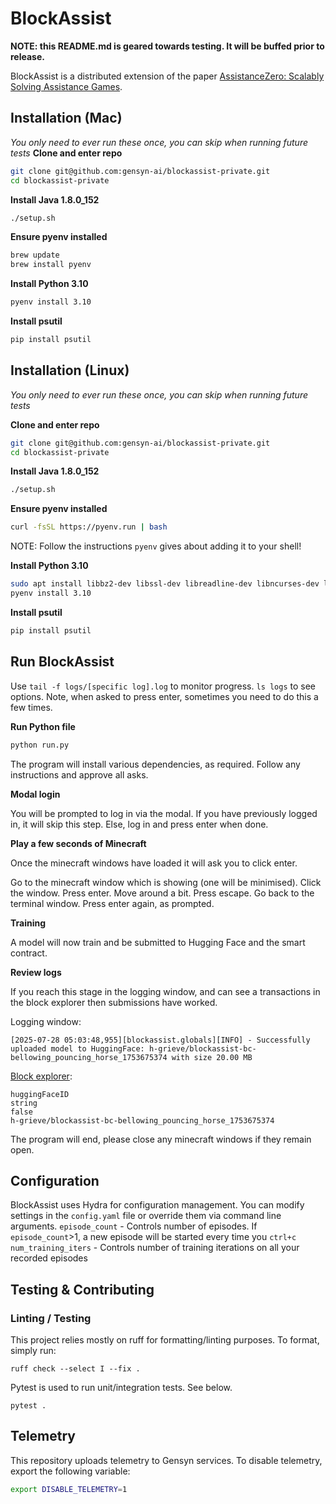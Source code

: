 # BlockAssist

**NOTE: this README.md is geared towards testing. It will be buffed prior to release.**

BlockAssist is a distributed extension of the paper [AssistanceZero: Scalably Solving Assistance Games](https://arxiv.org/abs/2504.07091).

## Installation (Mac)

*You only need to ever run these once, you can skip when running future tests*
**Clone and enter repo**
```bash
git clone git@github.com:gensyn-ai/blockassist-private.git
cd blockassist-private
```

**Install Java 1.8.0_152**
```bash
./setup.sh
```

**Ensure pyenv installed**
```bash
brew update
brew install pyenv
```

**Install Python 3.10**
```bash
pyenv install 3.10
```

**Install psutil**
```bash
pip install psutil
```

## Installation (Linux)

*You only need to ever run these once, you can skip when running future tests*

**Clone and enter repo**
```bash
git clone git@github.com:gensyn-ai/blockassist-private.git
cd blockassist-private
```

**Install Java 1.8.0_152**
```bash
./setup.sh
```

**Ensure pyenv installed**
```bash
curl -fsSL https://pyenv.run | bash
```

NOTE: Follow the instructions `pyenv` gives about adding it to your shell!

**Install Python 3.10**
```bash
sudo apt install libbz2-dev libssl-dev libreadline-dev libncurses-dev libffi-dev # Dependencies for Python installation
pyenv install 3.10
```

**Install psutil**
```bash
pip install psutil
```

## Run BlockAssist

Use `tail -f logs/[specific log].log` to monitor progress. `ls logs` to see options. Note, when asked to press enter, sometimes you need to do this a few times.

**Run Python file**
```bash
python run.py
```
The program will install various dependencies, as required. Follow any instructions and approve all asks.

**Modal login**

You will be prompted to log in via the modal. If you have previously logged in, it will skip this step. Else, log in and press enter when done.

**Play a few seconds of Minecraft**

Once the minecraft windows have loaded it will ask you to click enter.

Go to the minecraft window which is showing (one will be minimised). Click the window. Press enter. Move around a bit. Press escape. Go back to the terminal window. Press enter again, as prompted.

**Training**

A model will now train and be submitted to Hugging Face and the smart contract.

**Review logs**

If you reach this stage in the logging window, and can see a transactions in the block explorer then submissions have worked.

Logging window:
```
[2025-07-28 05:03:48,955][blockassist.globals][INFO] - Successfully uploaded model to HuggingFace: h-grieve/blockassist-bc-bellowing_pouncing_horse_1753675374 with size 20.00 MB
```
[Block explorer](https://gensyn-testnet.explorer.alchemy.com/address/0xa6834217923D7A2A0539575CFc67abA209E6436F?tab=logs):
```
huggingFaceID
string
false
h-grieve/blockassist-bc-bellowing_pouncing_horse_1753675374
```

The program will end, please close any minecraft windows if they remain open.


## Configuration

BlockAssist uses Hydra for configuration management. You can modify settings in the `config.yaml` file or override them via command line arguments.
`episode_count` - Controls number of episodes. If `episode_count`>1, a new episode will be started every time you `ctrl+c`
`num_training_iters` - Controls number of training iterations on all your recorded episodes

## Testing & Contributing

### Linting / Testing

This project relies mostly on ruff for formatting/linting purposes. To format, simply run:

    ruff check --select I --fix .

Pytest is used to run unit/integration tests. See below.

    pytest .


## Telemetry

This repository uploads telemetry to Gensyn services. To disable telemetry, export the following variable:

```bash
export DISABLE_TELEMETRY=1
```
